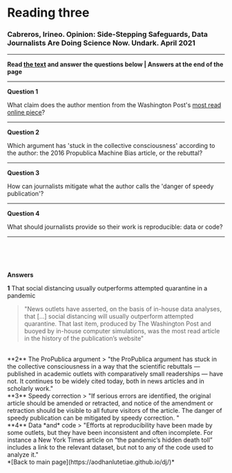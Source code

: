 # Reading three

### Cabreros, Irineo. Opinion: Side-Stepping Safeguards, Data Journalists Are Doing Science Now. Undark. April 2021
---
**Read [the text](https://undark.org/2021/04/22/data-journalists-are-doing-science/) and answer the questions below | Answers at the end of the page**

---
**Question 1**

What claim does the author mention from the Washington Post's [most read online piece](https://www.washingtonpost.com/graphics/2020/world/corona-simulator/)?

---

**Question 2**

Which argument has 'stuck in the collective consciousness' according to the author: the 2016 Propublica Machine Bias article, or the rebuttal?

---

**Question 3**

How can journalists mitigate what the author calls the 'danger of speedy publication'?

---

**Question 4**

What should journalists provide so their work is reproducible: data or code?


---

<br />

<br />

<br />

**Answers**

**1**
That social distancing usually outperforms attempted quarantine in a pandemic
> "News outlets have asserted, on the basis of in-house data analyses, that [...] social distancing will usually outperform attempted quarantine. That last item, produced by The Washington Post and buoyed by in-house computer simulations, was the most read article in the history of the publication’s website"

<br />
**2**
The ProPublica argument
> "the ProPublica argument has stuck in the collective consciousness in a way that the scientific rebuttals — published in academic outlets with comparatively small readerships — have not. It continues to be widely cited today, both in news articles and in scholarly work."

<br />
**3**
Speedy correction
> "If serious errors are identified, the original article should be amended or retracted, and notice of the amendment or retraction should be visible to all future visitors of the article. The danger of speedy publication can be mitigated by speedy correction. "

<br />
**4**
Data *and* code
> "Efforts at reproducibility have been made by some outlets, but they have been inconsistent and often incomplete. For instance a New York Times article on “the pandemic’s hidden death toll” includes a link to the relevant dataset, but not to any of the code used to analyze it."

<br />
*[Back to main page](https://aodhanlutetiae.github.io/dj/)*
